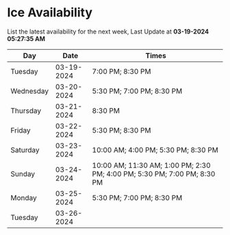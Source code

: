 # Ice Availability

List the latest availability for the next week, Last Update at **03-19-2024 05:27:35 AM**

| Day         | Date        | Times       |
| ----------- | ----------- | ----------- |
|Tuesday|03-19-2024|7:00 PM; 8:30 PM|
|Wednesday|03-20-2024|5:30 PM; 7:00 PM; 8:30 PM|
|Thursday|03-21-2024|8:30 PM|
|Friday|03-22-2024|5:30 PM; 8:30 PM|
|Saturday|03-23-2024|10:00 AM; 4:00 PM; 5:30 PM; 8:30 PM|
|Sunday|03-24-2024|10:00 AM; 11:30 AM; 1:00 PM; 2:30 PM; 4:00 PM; 5:30 PM; 7:00 PM; 8:30 PM|
|Monday|03-25-2024|5:30 PM; 7:00 PM; 8:30 PM|
|Tuesday|03-26-2024||
